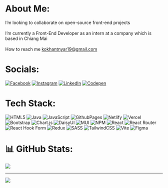 # About Me:
I’m looking to collaborate on open-source front-end projects<br><br> I’m currently a Front-End Developer as an intern at a company which is based in Chiang Mai<br><br>How to reach me kokhantnyar19@gmail.com<br>


# Socials:
[![Facebook](https://img.shields.io/badge/Facebook-%231877F2.svg?logo=Facebook&logoColor=white)](https://facebook.com/khantnyar.koko.16) [![Instagram](https://img.shields.io/badge/Instagram-%23E4405F.svg?logo=Instagram&logoColor=white)](https://instagram.com/knkk_2002) [![LinkedIn](https://img.shields.io/badge/LinkedIn-%230077B5.svg?logo=linkedin&logoColor=white)](https://linkedin.com/in/khant-nyar-ko-ko-b993b3195) [![Codepen](https://img.shields.io/badge/Codepen-000000?style=for-the-badge&logo=codepen&logoColor=white)](https://codepen.io/KNKK) 

# Tech Stack:
![HTML5](https://img.shields.io/badge/html5-%23E34F26.svg?style=flat&logo=html5&logoColor=white) ![Java](https://img.shields.io/badge/java-%23ED8B00.svg?style=flat&logo=openjdk&logoColor=white) ![JavaScript](https://img.shields.io/badge/javascript-%23323330.svg?style=flat&logo=javascript&logoColor=%23F7DF1E)  ![GithubPages](https://img.shields.io/badge/github%20pages-121013?style=flat&logo=github&logoColor=white) ![Netlify](https://img.shields.io/badge/netlify-%23000000.svg?style=flat&logo=netlify&logoColor=#00C7B7) ![Vercel](https://img.shields.io/badge/vercel-%23000000.svg?style=flat&logo=vercel&logoColor=white) ![Bootstrap](https://img.shields.io/badge/bootstrap-%238511FA.svg?style=flat&logo=bootstrap&logoColor=white) ![Chart.js](https://img.shields.io/badge/chart.js-F5788D.svg?style=flat&logo=chart.js&logoColor=white) ![DaisyUI](https://img.shields.io/badge/daisyui-5A0EF8?style=flat&logo=daisyui&logoColor=white) ![MUI](https://img.shields.io/badge/MUI-%230081CB.svg?style=flat&logo=mui&logoColor=white) ![NPM](https://img.shields.io/badge/NPM-%23CB3837.svg?style=flat&logo=npm&logoColor=white) ![React](https://img.shields.io/badge/react-%2320232a.svg?style=flat&logo=react&logoColor=%2361DAFB) ![React Router](https://img.shields.io/badge/React_Router-CA4245?style=flat&logo=react-router&logoColor=white) ![React Hook Form](https://img.shields.io/badge/React%20Hook%20Form-%23EC5990.svg?style=flat&logo=reacthookform&logoColor=white) ![Redux](https://img.shields.io/badge/redux-%23593d88.svg?style=flat&logo=redux&logoColor=white) ![SASS](https://img.shields.io/badge/SASS-hotpink.svg?style=flat&logo=SASS&logoColor=white) ![TailwindCSS](https://img.shields.io/badge/tailwindcss-%2338B2AC.svg?style=flat&logo=tailwind-css&logoColor=white) ![Vite](https://img.shields.io/badge/vite-%23646CFF.svg?style=flat&logo=vite&logoColor=white) ![Figma](https://img.shields.io/badge/figma-%23F24E1E.svg?style=flat&logo=figma&logoColor=white) 
# 📊 GitHub Stats:
![](https://github-readme-stats.vercel.app/api/top-langs/?username=Khant-Nyar-Ko-Ko&theme=dark&hide_border=false&include_all_commits=true&count_private=false&layout=compact)

---
[![](https://visitcount.itsvg.in/api?id=Khant-Nyar-Ko-Ko&icon=5&color=3)](https://visitcount.itsvg.in)

<!-- Proudly created with GPRM ( https://gprm.itsvg.in ) -->
